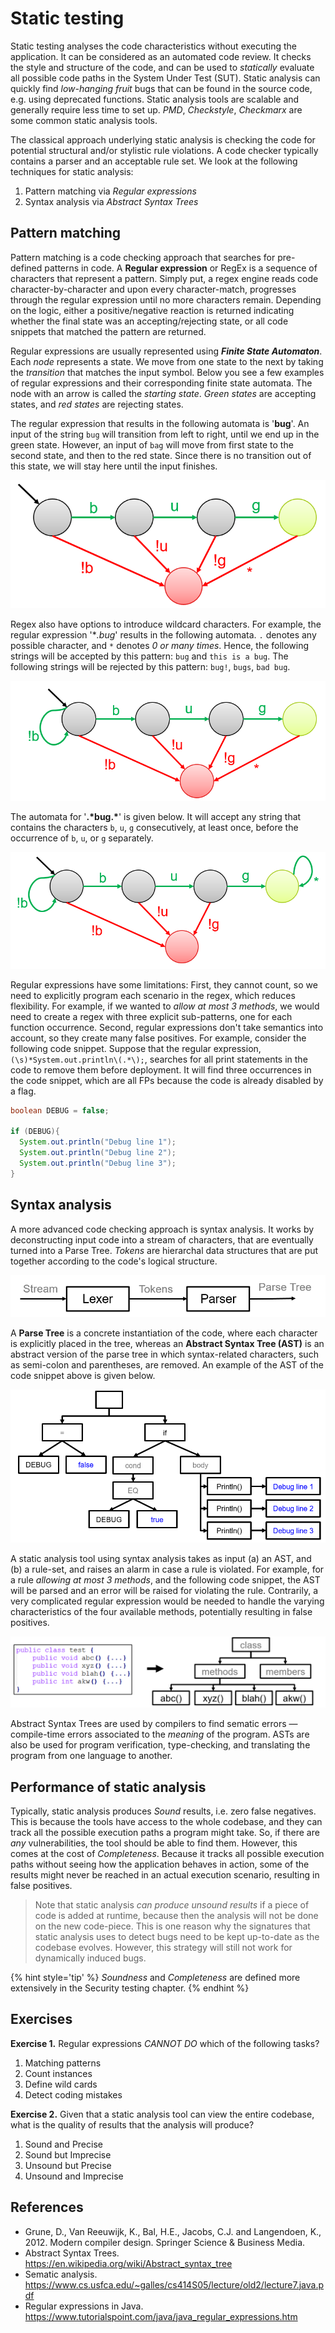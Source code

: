 # Static testing

Static testing analyses the code characteristics without executing the application. It can be considered as an automated code review. It checks the style and structure of the code, and can be used to _statically_ evaluate all possible code paths in the System Under Test (SUT).
Static analysis can quickly find _low-hanging fruit_ bugs that can be found in the source code, e.g. using deprecated functions. Static analysis tools are scalable and generally require less time to set up. _PMD_, _Checkstyle_, _Checkmarx_ are some common static analysis tools.


The classical approach underlying static analysis is checking the code for potential structural and/or stylistic rule violations. A code checker typically contains a parser and an acceptable rule set. We look at the following techniques for static analysis:

1. Pattern matching via *Regular expressions*
2. Syntax analysis via *Abstract Syntax Trees*


## Pattern matching

Pattern matching is a code checking approach that searches for pre-defined patterns in code. A **Regular expression** or RegEx is a sequence of characters that represent a pattern. Simply put, a regex engine reads code character-by-character and upon every character-match, progresses through the regular expression until no more characters remain. Depending on the logic, either a positive/negative reaction is returned indicating whether the final state was an accepting/rejecting state, or all code snippets that matched the pattern are returned.

Regular expressions are usually represented using ***Finite State Automaton***. Each _node_ represents a state. We move from one state to the next by taking the _transition_ that matches the input symbol. Below you see a few examples of regular expressions and their corresponding finite state automata. The node with an arrow is called the _starting state_. _Green states_ are accepting states, and _red states_ are rejecting states.

The regular expression that results in the following automata is '**bug**'. An input of the string `bug` will transition from left to right, until we end up in the green state. However, an input of `bag` will move from first state to the second state, and then to the red state. Since there is no transition out of this state, we will stay here until the input finishes.



![FSM for bug](img/static-testing/regex1.png)


Regex also have options to introduce wildcard characters. For example, the regular expression '**.*bug**' results in the following automata. `.` denotes any possible character, and `*` denotes *0 or many times*. Hence, the following strings will be accepted by this pattern: `bug` and `this is a bug`. The following strings will be rejected by this pattern: `bug!`, `bugs`, `bad bug`.



![FSM for .*bug](img/static-testing/regex2.png)


The automata for '**.\*bug.\***' is given below. It will accept any string that contains the characters `b`, `u`, `g` consecutively, at least once, before the occurrence of `b`, `u`, or `g` separately.


![FSM for .*bug.*](img/static-testing/regex3.png)

Regular expressions have some limitations: First, they cannot count, so we need to explicitly program each scenario in the regex, which reduces flexibility. For example, if we wanted to _allow at most 3 methods_, we would need to create a regex with three explicit sub-patterns, one for each function occurrence. Second, regular expressions don't take semantics into account, so they create many false positives. For example, consider the following code snippet. Suppose that the regular expression, `(\s)*System.out.println\(.*\);`, searches for all print statements in the code to remove them before deployment. It will find three occurrences in the code snippet, which are all FPs because the code is already disabled by a flag.

```java
boolean DEBUG = false;

if (DEBUG){
  System.out.println("Debug line 1");
  System.out.println("Debug line 2");
  System.out.println("Debug line 3");
}
```

## Syntax analysis

A more advanced code checking approach is syntax analysis. It works by deconstructing input code into a stream of characters, that are eventually turned into a Parse Tree. _Tokens_ are hierarchal data structures that are put together according to the code's logical structure.

![Parser pipeline](img/static-testing/lexer.png)


A **Parse Tree** is a concrete instantiation of the code, where each character is explicitly placed in the tree, whereas an **Abstract Syntax Tree (AST)** is an abstract version of the parse tree in which syntax-related characters, such as semi-colon and parentheses, are removed. An example of the AST of the code snippet above is given below.


![AST example](img/static-testing/ast-example.png)


A static analysis tool using syntax analysis takes as input (a) an AST, and (b) a rule-set, and raises an alarm in case a rule is violated.
For example, for a rule _allowing at most 3 methods_, and the following code snippet, the AST will be parsed and an error will be raised for violating the rule. Contrarily, a very complicated regular expression would be needed to handle the varying characteristics of the four available methods, potentially resulting in false positives.


![AST rule enforcement](img/static-testing/ast-usecase1.png)


Abstract Syntax Trees are used by compilers to find sematic errors &mdash; compile-time errors associated to the _meaning_ of the program. ASTs are also be used for program verification, type-checking, and translating the program from one language to another.  

## Performance of static analysis

 Typically, static analysis produces _Sound_ results, i.e. zero false negatives. This is because the tools have access to the whole codebase, and they can track all the possible execution paths a program might take. So, if there are _any_ vulnerabilities, the tool should be able to find them. However, this comes at the cost of _Completeness_. Because it tracks all possible execution paths without seeing how the application behaves in action, some of the results might never be reached in an actual execution scenario, resulting in false positives.

 >Note that static analysis _can produce unsound results_ if a piece of code is added at runtime, because then the analysis will not be done on the new code-piece. This is one reason why the signatures that static analysis uses to detect bugs need to be kept up-to-date as the codebase evolves. However, this strategy will still not work for dynamically induced bugs.


{% hint style='tip' %} _Soundness_ and _Completeness_ are defined more extensively in the Security testing chapter. {% endhint %}

## Exercises

**Exercise 1.** Regular expressions _CANNOT DO_ which of the following tasks?
1. Matching patterns
2. Count instances
3. Define wild cards
4. Detect coding mistakes

**Exercise 2.** Given that a static analysis tool can view the entire codebase, what is the quality of results that the analysis will produce?
1. Sound and Precise
2. Sound but Imprecise
3. Unsound but Precise
4. Unsound and Imprecise


## References

* Grune, D., Van Reeuwijk, K., Bal, H.E., Jacobs, C.J. and Langendoen, K., 2012. Modern compiler design. Springer Science & Business Media.
* Abstract Syntax Trees. https://en.wikipedia.org/wiki/Abstract_syntax_tree
* Sematic analysis. https://www.cs.usfca.edu/~galles/cs414S05/lecture/old2/lecture7.java.pdf
* Regular expressions in Java. https://www.tutorialspoint.com/java/java_regular_expressions.htm
